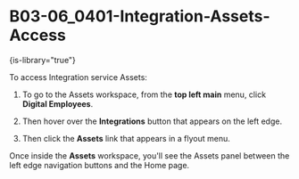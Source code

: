 # B03-06_0401-Integration-Assets-Access

{is-library="true"}

<snippet id="B03-06_0401-Integration-Assets-Access_snippet">



To access Integration service Assets:

1. To go to the Assets workspace, from the **top left main** menu, click **Digital Employees**.

2. Then hover over the **Integrations** button that appears on the left edge.

3. Then click the **Assets** link that appears in a flyout menu.

Once inside the **Assets** workspace, you'll see the Assets panel between the left edge navigation buttons and the Home page.


</snippet>